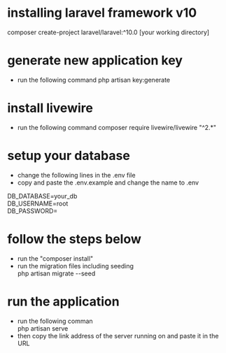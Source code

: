 # installing laravel framework v10
composer create-project laravel/laravel:^10.0 [your working directory]

# generate new application key
- run the following command
php artisan key:generate

# install livewire
- run the following command
composer require livewire/livewire "^2.*"

# setup your database 
- change the following lines in the .env file
- copy and paste the .env.example and change the name to .env

DB_DATABASE=your_db <br>
DB_USERNAME=root <br>
DB_PASSWORD=


# follow the steps below
- run the "composer install"
- run the migration files including seeding <br>
php artisan migrate --seed

# run the application
- run the following comman <br>
php artisan serve
- then copy the link address of the server running on and paste it in the URL


